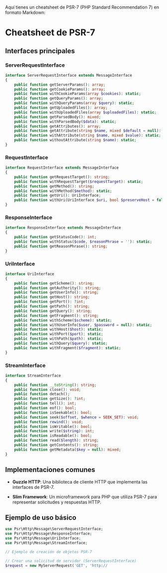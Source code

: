 Aquí tienes un cheatsheet de PSR-7 (PHP Standard Recommendation 7) en formato Markdown:

# Cheatsheet de PSR-7

## Interfaces principales

### ServerRequestInterface

```php
interface ServerRequestInterface extends MessageInterface
{
    public function getServerParams(): array;
    public function getCookieParams(): array;
    public function withCookieParams(array $cookies): static;
    public function getQueryParams(): array;
    public function withQueryParams(array $query): static;
    public function getUploadedFiles(): array;
    public function withUploadedFiles(array $uploadedFiles): static;
    public function getParsedBody(): mixed;
    public function withParsedBody($data): static;
    public function getAttributes(): array;
    public function getAttribute(string $name, mixed $default = null): mixed;
    public function withAttribute(string $name, mixed $value): static;
    public function withoutAttribute(string $name): static;
}
```

### RequestInterface

```php
interface RequestInterface extends MessageInterface
{
    public function getRequestTarget(): string;
    public function withRequestTarget($requestTarget): static;
    public function getMethod(): string;
    public function withMethod($method): static;
    public function getUri(): UriInterface;
    public function withUri(UriInterface $uri, bool $preserveHost = false): static;
}
```

### ResponseInterface

```php
interface ResponseInterface extends MessageInterface
{
    public function getStatusCode(): int;
    public function withStatus($code, $reasonPhrase = ''): static;
    public function getReasonPhrase(): string;
}
```

### UriInterface

```php
interface UriInterface
{
    public function getScheme(): string;
    public function getAuthority(): string;
    public function getUserInfo(): string;
    public function getHost(): string;
    public function getPort(): ?int;
    public function getPath(): string;
    public function getQuery(): string;
    public function getFragment(): string;
    public function withScheme($scheme): static;
    public function withUserInfo($user, $password = null): static;
    public function withHost($host): static;
    public function withPort($port): static;
    public function withPath($path): static;
    public function withQuery($query): static;
    public function withFragment($fragment): static;
}
```

### StreamInterface

```php
interface StreamInterface
{
    public function __toString(): string;
    public function close(): void;
    public function detach();
    public function getSize(): ?int;
    public function tell(): int;
    public function eof(): bool;
    public function isSeekable(): bool;
    public function seek($offset, $whence = SEEK_SET): void;
    public function rewind(): void;
    public function isWritable(): bool;
    public function write($string): int;
    public function isReadable(): bool;
    public function read($length): string;
    public function getContents(): string;
    public function getMetadata($key = null): mixed;
}
```

## Implementaciones comunes

- **Guzzle HTTP**: Una biblioteca de cliente HTTP que implementa las interfaces de PSR-7.

- **Slim Framework**: Un microframework para PHP que utiliza PSR-7 para representar solicitudes y respuestas HTTP.

## Ejemplo de uso básico

```php
use Psr\Http\Message\ServerRequestInterface;
use Psr\Http\Message\ResponseInterface;
use Psr\Http\Message\UriInterface;
use Psr\Http\Message\StreamInterface;

// Ejemplo de creación de objetos PSR-7

// Crear una solicitud de servidor (ServerRequestInterface)
$request = new MyServerRequest('GET', 'http://